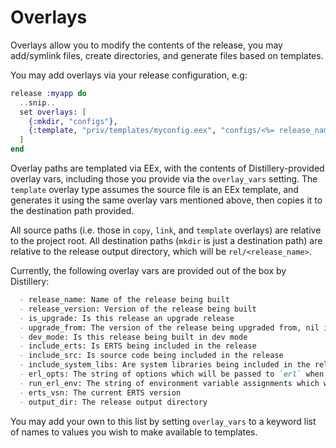 # Overlays

Overlays allow you to modify the contents of the release, you may add/symlink files, create directories,
and generate files based on templates.

You may add overlays via your release configuration, e.g:

```elixir
release :myapp do
  ..snip..
  set overlays: [
    {:mkdir, "configs"},
    {:template, "priv/templates/myconfig.eex", "configs/<%= release_name %>.config"}
  ]
end
```

Overlay paths are templated via EEx, with the contents of Distillery-provided overlay vars, including
those you provide via the `overlay_vars` setting. The `template` overlay type assumes the source file is
an EEx template, and generates it using the same overlay vars mentioned above, then copies it to the destination
path provided.

All source paths (i.e. those in `copy`, `link`, and `template` overlays) are relative to the project root. All
destination paths (`mkdir` is just a destination path) are relative to the release output directory, which will
be `rel/<release_name>`.

Currently, the following overlay vars are provided out of the box by Distillery:

```markdown
  - release_name: Name of the release being built
  - release_version: Version of the release being built
  - is_upgrade: Is this release an upgrade release
  - upgrade_from: The version of the release being upgraded from, nil if not an upgrade.
  - dev_mode: Is this release being built in dev mode
  - include_erts: Is ERTS being included in the release
  - include_src: Is source code being included in the release
  - include_system_libs: Are system libraries being included in the release
  - erl_opts: The string of options which will be passed to `erl` when running the release
  - run_erl_env: The string of environment variable assignments which will be applied to `run_erl` when running the release
  - erts_vsn: The current ERTS version
  - output_dir: The release output directory
```

You may add your own to this list by setting `overlay_vars` to a keyword list of names to values you wish
to make available to templates.
